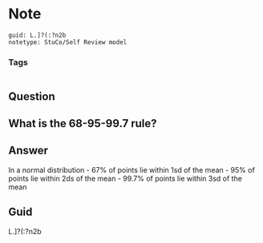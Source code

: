 # Note
```
guid: L.]?(:?n2b
notetype: StuCo/Self Review model
```

### Tags
```
```

## Question
<h2>What is the 68-95-99.7 rule?</h2>

## Answer
<section>
<p>In a normal distribution
- 67% of points lie within 1sd of the mean
- 95% of points lie within 2ds of the mean
- 99.7% of points lie within 3sd of the mean</p>

</section>

## Guid
L.]?(:?n2b
